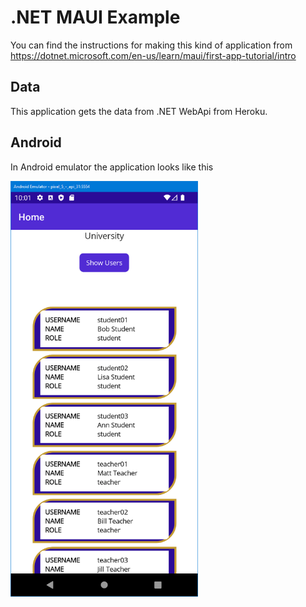 # .NET MAUI Example

You can find the instructions for making this kind of application from
https://dotnet.microsoft.com/en-us/learn/maui/first-app-tutorial/intro

## Data

This application gets the data from .NET WebApi from Heroku.

## Android

In Android emulator the application looks like this 

<img src="emulator.png" width="300px">